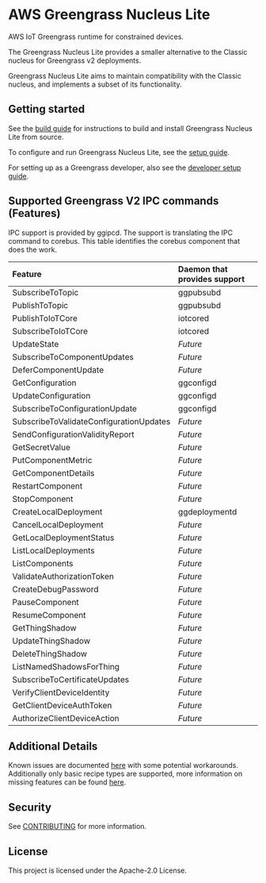 # AWS Greengrass Nucleus Lite

AWS IoT Greengrass runtime for constrained devices.

The Greengrass Nucleus Lite provides a smaller alternative to the Classic
nucleus for Greengrass v2 deployments.

Greengrass Nucleus Lite aims to maintain compatibility with the Classic nucleus,
and implements a subset of its functionality.

## Getting started

See the [build guide](docs/INSTALL.md) for instructions to build and install
Greengrass Nucleus Lite from source.

To configure and run Greengrass Nucleus Lite, see the
[setup guide](docs/SETUP.md).

For setting up as a Greengrass developer, also see the
[developer setup guide](docs/DEVELOPMENT.md).

## Supported Greengrass V2 IPC commands (Features)

IPC support is provided by ggipcd. The support is translating the IPC command to
corebus. This table identifies the corebus component that does the work.

| Feature                                 | Daemon that provides support |
| :-------------------------------------- | :--------------------------- |
| SubscribeToTopic                        | ggpubsubd                    |
| PublishToTopic                          | ggpubsubd                    |
| PublishToIoTCore                        | iotcored                     |
| SubscribeToIoTCore                      | iotcored                     |
| UpdateState                             | _Future_                     |
| SubscribeToComponentUpdates             | _Future_                     |
| DeferComponentUpdate                    | _Future_                     |
| GetConfiguration                        | ggconfigd                    |
| UpdateConfiguration                     | ggconfigd                    |
| SubscribeToConfigurationUpdate          | ggconfigd                    |
| SubscribeToValidateConfigurationUpdates | _Future_                     |
| SendConfigurationValidityReport         | _Future_                     |
| GetSecretValue                          | _Future_                     |
| PutComponentMetric                      | _Future_                     |
| GetComponentDetails                     | _Future_                     |
| RestartComponent                        | _Future_                     |
| StopComponent                           | _Future_                     |
| CreateLocalDeployment                   | ggdeploymentd                |
| CancelLocalDeployment                   | _Future_                     |
| GetLocalDeploymentStatus                | _Future_                     |
| ListLocalDeployments                    | _Future_                     |
| ListComponents                          | _Future_                     |
| ValidateAuthorizationToken              | _Future_                     |
| CreateDebugPassword                     | _Future_                     |
| PauseComponent                          | _Future_                     |
| ResumeComponent                         | _Future_                     |
| GetThingShadow                          | _Future_                     |
| UpdateThingShadow                       | _Future_                     |
| DeleteThingShadow                       | _Future_                     |
| ListNamedShadowsForThing                | _Future_                     |
| SubscribeToCertificateUpdates           | _Future_                     |
| VerifyClientDeviceIdentity              | _Future_                     |
| GetClientDeviceAuthToken                | _Future_                     |
| AuthorizeClientDeviceAction             | _Future_                     |

## Additional Details

Known issues are documented [here](./docs/KNOWN_ISSUES.md) with some potential
workarounds. Additionally only basic recipe types are supported, more
information on missing features can be found
[here](./docs/RECIPE_SUPPORT_CHANGES.md).

## Security

See [CONTRIBUTING](docs/CONTRIBUTING.md#security-issue-notifications) for more
information.

## License

This project is licensed under the Apache-2.0 License.
